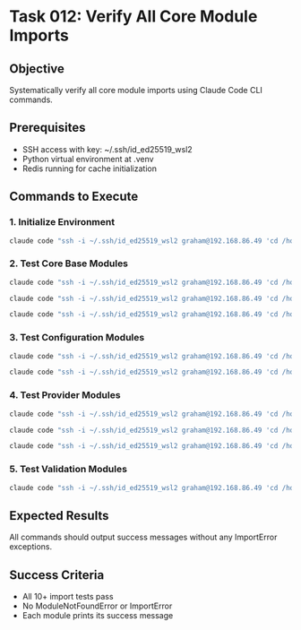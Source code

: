 # Task 012: Verify All Core Module Imports

## Objective
Systematically verify all core module imports using Claude Code CLI commands.

## Prerequisites
- SSH access with key: ~/.ssh/id_ed25519_wsl2
- Python virtual environment at .venv
- Redis running for cache initialization

## Commands to Execute

### 1. Initialize Environment
```bash
claude code "ssh -i ~/.ssh/id_ed25519_wsl2 graham@192.168.86.49 'cd /home/graham/workspace/experiments/claude_max_proxy/ && source .venv/bin/activate && cd src && python -c "print(\"Environment ready\")"'"
```

### 2. Test Core Base Modules
```bash
claude code "ssh -i ~/.ssh/id_ed25519_wsl2 graham@192.168.86.49 'cd /home/graham/workspace/experiments/claude_max_proxy/ && source .venv/bin/activate && cd src && python -c "from llm_call.core.base import ValidationResult, ValidationStrategy, BaseValidator; print(\"✅ base.py imports successful\")"'"

claude code "ssh -i ~/.ssh/id_ed25519_wsl2 graham@192.168.86.49 'cd /home/graham/workspace/experiments/claude_max_proxy/ && source .venv/bin/activate && cd src && python -c "from llm_call.core.caller import make_llm_request, preprocess_messages; print(\"✅ caller.py imports successful\")"'"

claude code "ssh -i ~/.ssh/id_ed25519_wsl2 graham@192.168.86.49 'cd /home/graham/workspace/experiments/claude_max_proxy/ && source .venv/bin/activate && cd src && python -c "from llm_call.core.router import resolve_route; print(\"✅ router.py imports successful\")"'"
```

### 3. Test Configuration Modules
```bash
claude code "ssh -i ~/.ssh/id_ed25519_wsl2 graham@192.168.86.49 'cd /home/graham/workspace/experiments/claude_max_proxy/ && source .venv/bin/activate && cd src && python -c "from llm_call.core.config.loader import load_configuration; print(\"✅ config.loader imports successful\")"'"

claude code "ssh -i ~/.ssh/id_ed25519_wsl2 graham@192.168.86.49 'cd /home/graham/workspace/experiments/claude_max_proxy/ && source .venv/bin/activate && cd src && python -c "from llm_call.core.config.settings import Settings, RetrySettings; print(\"✅ config.settings imports successful\")"'"
```

### 4. Test Provider Modules
```bash
claude code "ssh -i ~/.ssh/id_ed25519_wsl2 graham@192.168.86.49 'cd /home/graham/workspace/experiments/claude_max_proxy/ && source .venv/bin/activate && cd src && python -c "from llm_call.core.providers.base_provider import BaseLLMProvider; print(\"✅ base_provider imports successful\")"'"

claude code "ssh -i ~/.ssh/id_ed25519_wsl2 graham@192.168.86.49 'cd /home/graham/workspace/experiments/claude_max_proxy/ && source .venv/bin/activate && cd src && python -c "from llm_call.core.providers.litellm_provider import LiteLLMProvider; print(\"✅ litellm_provider imports successful\")"'"

claude code "ssh -i ~/.ssh/id_ed25519_wsl2 graham@192.168.86.49 'cd /home/graham/workspace/experiments/claude_max_proxy/ && source .venv/bin/activate && cd src && python -c "from llm_call.core.providers.claude_cli_proxy import ClaudeCLIProxyProvider; print(\"✅ claude_cli_proxy imports successful\")"'"
```

### 5. Test Validation Modules
```bash
claude code "ssh -i ~/.ssh/id_ed25519_wsl2 graham@192.168.86.49 'cd /home/graham/workspace/experiments/claude_max_proxy/ && source .venv/bin/activate && cd src && python -c "from llm_call.core.validation.builtin_strategies.basic_validators import ResponseNotEmptyValidator, JsonStringValidator; print(\"✅ validators import successful\")"'"
```

## Expected Results
All commands should output success messages without any ImportError exceptions.

## Success Criteria
- All 10+ import tests pass
- No ModuleNotFoundError or ImportError
- Each module prints its success message
